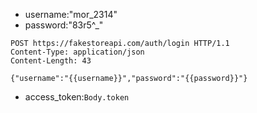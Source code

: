 * username:"mor_2314"
* password:"83r5^_"

```http
POST https://fakestoreapi.com/auth/login HTTP/1.1
Content-Type: application/json
Content-Length: 43

{"username":"{{username}}","password":"{{password}}"}
```

* access_token:`Body.token`